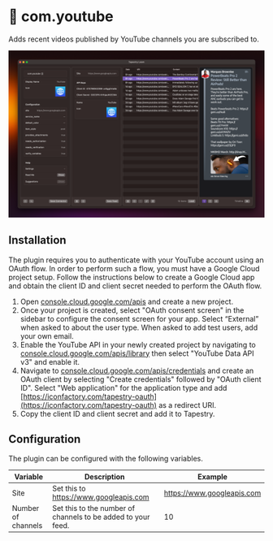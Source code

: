 # 🔌 com.youtube

Adds recent videos published by YouTube channels you are subscribed to.

<img src="screenshot.png" width="650" />

## Installation

The plugin requires you to authenticate with your YouTube account using an OAuth flow.
In order to perform such a flow, you must have a Google Cloud project setup.
Follow the instructions below to create a Google Cloud app and obtain the client ID and client secret needed to perform the OAuth flow.

1. Open [console.cloud.google.com/apis](https://console.cloud.google.com/apis) and create a new project.
2. Once your project is created, select "OAuth consent screen" in the sidebar to configure the consent screen for your app. Select “External” when asked to about the user type. When asked to add test users, add your own email.
5. Enable the YouTube API in your newly created project by navigating to [console.cloud.google.com/apis/library](https://console.cloud.google.com/apis/library) then select "YouTube Data API v3" and enable it.
3. Navigate to [console.cloud.google.com/apis/credentials](https://console.cloud.google.com/apis/credentials) and create an OAuth client by selecting "Create credentials" followed by "OAuth client ID". Select "Web application" for the application type and add [https://iconfactory.com/tapestry-oauth](https://iconfactory.com/tapestry-oauth) as a redirect URI.
4. Copy the client ID and client secret and add it to Tapestry.

## Configuration

The plugin can be configured with the following variables.

|Variable|Description|Example|
|-|-|-|
|Site|Set this to https://www.googleapis.com|https://www.googleapis.com|
|Number of channels|Set this to the number of channels to be added to your feed.|10|
